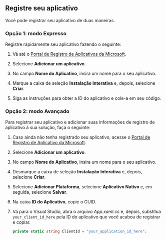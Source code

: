 
## <a name="register-your-application"></a>Registre seu aplicativo
Você pode registrar seu aplicativo de duas maneiras.

### <a name="option-1-express-mode"></a>Opção 1: modo Expresso
Registre rapidamente seu aplicativo fazendo o seguinte:
1. Vá até o [Portal de Registro de Aplicativos da Microsoft](https://apps.dev.microsoft.com/portal/register-app?appType=mobileAndDesktopApp&appTech=windowsDesktop&step=configure).

2. Selecione **Adicionar um aplicativo**.

3. No campo **Nome do Aplicativo**, insira um nome para o seu aplicativo.

4. Marque a caixa de seleção **Instalação Interativa** e, depois, selecione **Criar**.

5. Siga as instruções para obter a ID do aplicativo e cole-a em seu código.

### <a name="option-2-advanced-mode"></a>Opção 2: modo Avançado
Para registrar seu aplicativo e adicionar suas informações de registro de aplicativo à sua solução, faça o seguinte:
1. Caso ainda não tenha registrado seu aplicativo, acesse o [Portal de Registro de Aplicativo da Microsoft](https://apps.dev.microsoft.com/portal/register-app).

2. Selecione **Adicionar um aplicativo**.

3. No campo **Nome do Aplicativo**, insira um nome para o seu aplicativo. 

4. Desmarque a caixa de seleção **Instalação Interativa** e, depois, selecione **Criar**.

5. Selecione **Adicionar Plataforma**, selecione **Aplicativo Nativo** e, em seguida, selecione **Salvar**.

6. Na caixa **ID do Aplicativo**, copie o GUID.

7. Vá para o Visual Studio, abra o arquivo *App.xaml.cs* e, depois, substitua `your_client_id_here` pela ID do aplicativo que você acabou de registrar e copiar.

    ```csharp
    private static string ClientId = "your_application_id_here";
    ```
